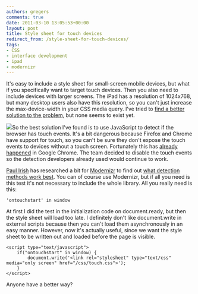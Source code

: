 ```yaml
---
authors: gregers
comments: true
date: 2011-03-10 13:05:53+00:00
layout: post
title: Style sheet for touch devices
redirect_from: /style-sheet-for-touch-devices/
tags:
- CSS
- interface development
- ipad
- modernizr
---
```


It's easy to include a style sheet for small-screen mobile devices, but what if you specifically want to target touch devices. Then you also need to include devices with larger screens. The iPad has a resolution of 1024x768, but many desktop users also have this resolution, so you can't just increase the max-device-width in your CSS media query. I've tried to [find a better solution to the problem](http://stackoverflow.com/questions/2607248/optimize-website-for-touch-devices), but none seems to exist yet.

![](http://tech.finn.no/wp-content/uploads/2011/03/touch2.jpg)So the best solution I've found is to use JavaScript to detect if the browser has touch events. It's a bit dangerous because Firefox and Chrome have support for touch, so you can't be sure they don't expose the touch events to devices without a touch screen. Fortunately this has [already happened](http://code.google.com/p/chromium/issues/detail?id=36415) in Google Chrome. The team decided to disable the touch events so the detection developers already used would continue to work.

[Paul Irish](http://twitter.com/#!/paul_irish) has researched a bit for [Modernizr](http://modernizr.com) to find out [what detection methods work best](http://modernizr.github.com/Modernizr/touch.html). You can of course use Modernizr, but if all you need is this test it's not necessary to include the whole library. All you really need is this:


    'ontouchstart' in window



At first I did the test in the initialization code on document.ready, but then the style sheet will load too late. I definitely don't like document.write in external scripts because then you can't load them asynchronously in an easy manner. However, now it's actually useful, since we want the style sheet to be written out and loaded before the page is visible.



    <script type="text/javascript">
        if("ontouchstart" in window) {
            document.write('<link rel="stylesheet" type="text/css" media="only screen" href="/css/touch.css">');
        }
    </script>




Anyone have a better way?
